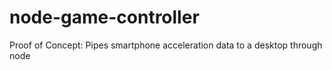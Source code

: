 node-game-controller
====================

Proof of Concept: Pipes smartphone acceleration data to a desktop through node
